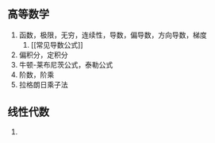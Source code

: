 
## 高等数学
1. 函数，极限，无穷，连续性，导数，偏导数，方向导数，梯度
	1. [[常见导数公式]]
2. 偏积分，定积分
3. 牛顿-莱布尼茨公式，泰勒公式
4. 阶数，阶乘
5. 拉格朗日乘子法
## 线性代数
1. 

